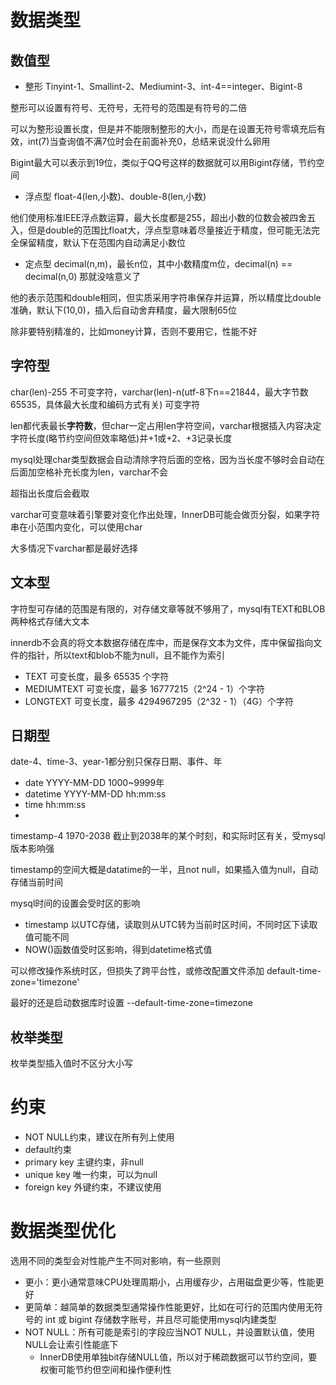 # 数据类型
## 数值型
- 整形
Tinyint-1、Smallint-2、Mediumint-3、int-4==integer、Bigint-8

整形可以设置有符号、无符号，无符号的范围是有符号的二倍

可以为整形设置长度，但是并不能限制整形的大小，而是在设置无符号零填充后有效，int(7)当查询值不满7位时会在前面补充0，总结来说没什么卵用

Bigint最大可以表示到19位，类似于QQ号这样的数据就可以用Bigint存储，节约空间

- 浮点型
float-4(len,小数)、double-8(len,小数)

他们使用标准IEEE浮点数运算，最大长度都是255，超出小数的位数会被四舍五入，但是double的范围比float大，浮点型意味着尽量接近于精度，但可能无法完全保留精度，默认下在范围内自动满足小数位

- 定点型
decimal(n,m)，最长n位，其中小数精度m位，decimal(n) == decimal(n,0) 那就没啥意义了 

他的表示范围和double相同，但实质采用字符串保存并运算，所以精度比double准确，默认下(10,0)，插入后自动舍弃精度，最大限制65位

除非要特别精准的，比如money计算，否则不要用它，性能不好

## 字符型
char(len)-255 不可变字符，varchar(len)-n(utf-8下n==21844，最大字节数65535，具体最大长度和编码方式有关) 可变字符

len都代表最长**字符数**，但char一定占用len字符空间，varchar根据插入内容决定字符长度(略节约空间但效率略低)并+1或+2、+3记录长度

mysql处理char类型数据会自动清除字符后面的空格，因为当长度不够时会自动在后面加空格补充长度为len，varchar不会

超指出长度后会截取

varchar可变意味着引擎要对变化作出处理，InnerDB可能会做页分裂，如果字符串在小范围内变化，可以使用char

大多情况下varchar都是最好选择

## 文本型
字符型可存储的范围是有限的，对存储文章等就不够用了，mysql有TEXT和BLOB两种格式存储大文本

innerdb不会真的将文本数据存储在库中，而是保存文本为文件，库中保留指向文件的指针，所以text和blob不能为null，且不能作为索引

- TEXT 可变长度，最多 65535 个字符
- MEDIUMTEXT 可变长度，最多 16777215（2^24 - 1）个字符
- LONGTEXT 可变长度，最多 4294967295（2^32 - 1）（4G）个字符

## 日期型
date-4、time-3、year-1都分别只保存日期、事件、年

- date YYYY-MM-DD 1000~9999年
- datetime YYYY-MM-DD hh:mm:ss
- time hh:mm:ss
- 

timestamp-4 1970-2038 截止到2038年的某个时刻，和实际时区有关，受mysql版本影响强

timestamp的空间大概是datatime的一半，且not null，如果插入值为null，自动存储当前时间

mysql时间的设置会受时区的影响

- timestamp 以UTC存储，读取则从UTC转为当前时区时间，不同时区下读取值可能不同
- NOW()函数值受时区影响，得到datetime格式值

可以修改操作系统时区，但损失了跨平台性，或修改配置文件添加 default-time-zone='timezone'

最好的还是启动数据库时设置 --default-time-zone=timezone

## 枚举类型
枚举类型插入值时不区分大小写

# 约束
- NOT NULL约束，建议在所有列上使用
- default约束
- primary key 主键约束，非null
- unique key 唯一约束，可以为null
- foreign key 外键约束，不建议使用

# 数据类型优化
选用不同的类型会对性能产生不同对影响，有一些原则

- 更小：更小通常意味CPU处理周期小，占用缓存少，占用磁盘更少等，性能更好
- 更简单：越简单的数据类型通常操作性能更好，比如在可行的范围内使用无符号的 int 或 bigint 存储数字账号，并且尽可能使用mysql内建类型
- NOT NULL：所有可能是索引的字段应当NOT NULL，并设置默认值，使用NULL会让索引性能底下
  - InnerDB使用单独bit存储NULL值，所以对于稀疏数据可以节约空间，要权衡可能节约但空间和操作便利性

